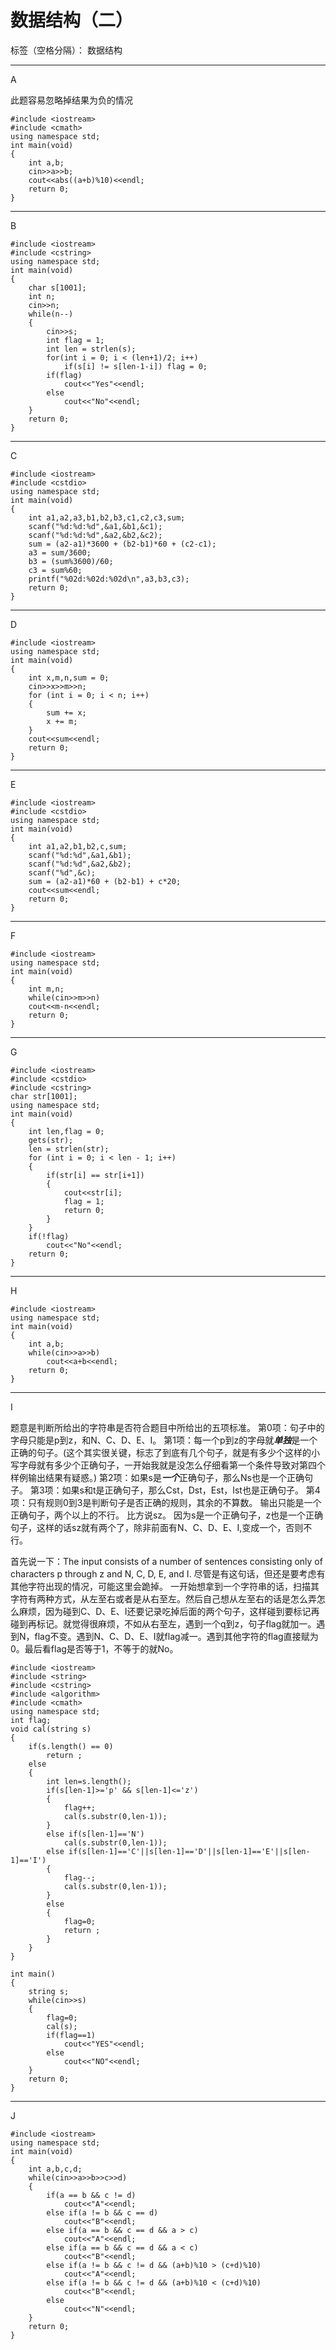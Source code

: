 # 数据结构（二）

标签（空格分隔）： 数据结构

---

A

此题容易忽略掉结果为负的情况
```
#include <iostream>
#include <cmath>
using namespace std;
int main(void)
{
	int a,b;
	cin>>a>>b;
	cout<<abs((a+b)%10)<<endl;
	return 0;
}
```

---

B

```
#include <iostream>
#include <cstring>
using namespace std;
int main(void)
{
    char s[1001];
    int n;
    cin>>n;
    while(n--)
    {
        cin>>s;
        int flag = 1;
        int len = strlen(s);
        for(int i = 0; i < (len+1)/2; i++)
            if(s[i] != s[len-1-i]) flag = 0;
        if(flag)
            cout<<"Yes"<<endl;
        else
            cout<<"No"<<endl;
    }
    return 0;
}
```

---

C

```
#include <iostream>
#include <cstdio>
using namespace std;
int main(void)
{
	int a1,a2,a3,b1,b2,b3,c1,c2,c3,sum;
	scanf("%d:%d:%d",&a1,&b1,&c1);
	scanf("%d:%d:%d",&a2,&b2,&c2);
	sum = (a2-a1)*3600 + (b2-b1)*60 + (c2-c1);
	a3 = sum/3600;
	b3 = (sum%3600)/60;
	c3 = sum%60;
	printf("%02d:%02d:%02d\n",a3,b3,c3);
	return 0;
}
```

---

D

```
#include <iostream>
using namespace std;
int main(void)
{
	int x,m,n,sum = 0;
	cin>>x>>m>>n;
	for (int i = 0; i < n; i++)
	{
		sum += x;
		x += m;
	}
	cout<<sum<<endl;
	return 0;
}
```

---

E

```
#include <iostream>
#include <cstdio>
using namespace std;
int main(void)
{
	int a1,a2,b1,b2,c,sum;
	scanf("%d:%d",&a1,&b1);
	scanf("%d:%d",&a2,&b2);
	scanf("%d",&c);
	sum = (a2-a1)*60 + (b2-b1) + c*20;
	cout<<sum<<endl;
	return 0;
}
```

---

F

```
#include <iostream>
using namespace std;
int main(void)
{
	int m,n;
	while(cin>>m>>n)
	cout<<m-n<<endl;
	return 0;
}
```

---

G

```
#include <iostream>
#include <cstdio>
#include <cstring>
char str[1001];
using namespace std;
int main(void)
{
	int len,flag = 0;
	gets(str);
	len = strlen(str);
	for (int i = 0; i < len - 1; i++)
	{
		if(str[i] == str[i+1])
		{
			cout<<str[i];
			flag = 1;
			return 0;
		}
	}
	if(!flag)
		cout<<"No"<<endl;
	return 0;
}
```

---

H

```
#include <iostream>
using namespace std;
int main(void)
{
	int a,b;
	while(cin>>a>>b)
		cout<<a+b<<endl;
	return 0;
}
```

---

I

题意是判断所给出的字符串是否符合题目中所给出的五项标准。
第0项：句子中的字母只能是p到z，和N、C、D、E、I。
第1项：每一个p到z的字母就***单独***是一个正确的句子。(这个其实很关键，标志了到底有几个句子，就是有多少个这样的小写字母就有多少个正确句子，一开始我就是没怎么仔细看第一个条件导致对第四个样例输出结果有疑惑。)
第2项：如果s是***一个***正确句子，那么Ns也是一个正确句子。
第3项：如果s和t是正确句子，那么Cst，Dst，Est，Ist也是正确句子。
第4项：只有规则0到3是判断句子是否正确的规则，其余的不算数。
输出只能是一个正确句子，两个以上的不行。
比方说sz。
因为s是一个正确句子，z也是一个正确句子，这样的话sz就有两个了，除非前面有N、C、D、E、I,变成一个，否则不行。

首先说一下：The input consists of a number of sentences consisting only of characters p through z and N, C, D, E, and I. 尽管是有这句话，但还是要考虑有其他字符出现的情况，可能这里会跪掉。
一开始想拿到一个字符串的话，扫描其字符有两种方式，从左至右或者是从右至左。然后自己想从左至右的话是怎么弄怎么麻烦，因为碰到C、D、E、I还要记录吃掉后面的两个句子，这样碰到要标记再碰到再标记。就觉得很麻烦，不如从右至左，遇到一个q到z，句子flag就加一。遇到N，flag不变。遇到N、C、D、E、I就flag减一。遇到其他字符的flag直接赋为0。最后看flag是否等于1，不等于的就No。

```
#include <iostream>
#include <string>
#include <cstring>
#include <algorithm>
#include <cmath>
using namespace std;
int flag;
void cal(string s)  
{
	if(s.length() == 0)
		return ;
	else
	{
		int len=s.length();
		if(s[len-1]>='p' && s[len-1]<='z')
		{
			flag++;
			cal(s.substr(0,len-1));
		}
		else if(s[len-1]=='N')
			cal(s.substr(0,len-1));
		else if(s[len-1]=='C'||s[len-1]=='D'||s[len-1]=='E'||s[len-1]=='I')
		{
			flag--;
			cal(s.substr(0,len-1));
		}
		else
		{
			flag=0;
			return ;
		}
	}
}

int main()
{
	string s;
	while(cin>>s)  
	{
		flag=0;
		cal(s);
		if(flag==1)
			cout<<"YES"<<endl;
		else
			cout<<"NO"<<endl;
	}
	return 0;
}

```

---

J


```
#include <iostream>
using namespace std;
int main(void)
{
	int a,b,c,d;
	while(cin>>a>>b>>c>>d)
	{
		if(a == b && c != d)
			cout<<"A"<<endl;
		else if(a != b && c == d)
			cout<<"B"<<endl;
		else if(a == b && c == d && a > c)
			cout<<"A"<<endl;
		else if(a == b && c == d && a < c)
			cout<<"B"<<endl;
		else if(a != b && c != d && (a+b)%10 > (c+d)%10)
			cout<<"A"<<endl;
		else if(a != b && c != d && (a+b)%10 < (c+d)%10)
			cout<<"B"<<endl;
		else
			cout<<"N"<<endl;
	}
	return 0;
}
```


